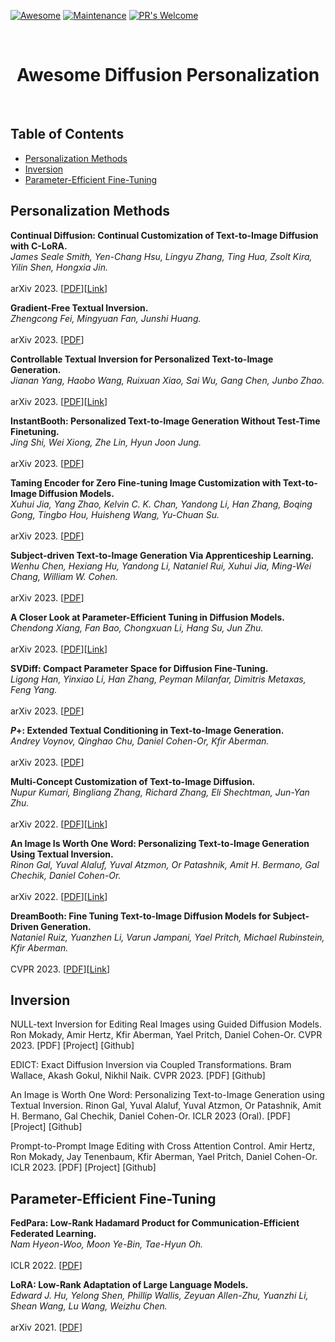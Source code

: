  <!-- # <p align=center>`awesome gan-inversion`</p> -->
[![Awesome](https://cdn.rawgit.com/sindresorhus/awesome/d7305f38d29fed78fa85652e3a63e154dd8e8829/media/badge.svg)](https://github.com/sindresorhus/awesome)
[![Maintenance](https://img.shields.io/badge/Maintained%3F-yes-green.svg)](https://GitHub.com/Naereen/StrapDown.js/graphs/commit-activity)
[![PR's Welcome](https://img.shields.io/badge/PRs-welcome-brightgreen.svg?style=flat)](http://makeapullrequest.com) 

<br />
<p align="center">
  <h1 align="center">Awesome Diffusion Personalization</h1>
</p>
<br />


<!-- TABLE OF CONTENTS -->
## Table of Contents
- [Personalization Methods](#personalization-methods)
- [Inversion](#inversion)
- [Parameter-Efficient Fine-Tuning](#parameter-efficient-fine-tuning)

## Personalization Methods
**Continual Diffusion: Continual Customization of Text-to-Image Diffusion with C-LoRA.**<br>
*James Seale Smith, Yen-Chang Hsu, Lingyu Zhang, Ting Hua, Zsolt Kira, Yilin Shen, Hongxia Jin.*<br>                    
arXiv 2023. [[PDF](http://arxiv.org/abs/2304.06027v1)][[Link](https://jamessealesmith.github.io/continual-diffusion/)]

**Gradient-Free Textual Inversion.**<br>
*Zhengcong Fei, Mingyuan Fan, Junshi Huang.*<br>                    
arXiv 2023. [[PDF](http://arxiv.org/abs/2304.05818v1)]

**Controllable Textual Inversion for Personalized Text-to-Image Generation.**<br>
*Jianan Yang, Haobo Wang, Ruixuan Xiao, Sai Wu, Gang Chen, Junbo Zhao.*<br>                    
arXiv 2023. [[PDF](http://arxiv.org/abs/2304.05265v2)][[Link](https://github.com/jnzju/COTI)]

**InstantBooth: Personalized Text-to-Image Generation Without Test-Time Finetuning.**<br>
*Jing Shi, Wei Xiong, Zhe Lin, Hyun Joon Jung.*<br>                    
arXiv 2023. [[PDF](http://arxiv.org/abs/2304.03411v1)]

**Taming Encoder for Zero Fine-tuning Image Customization with Text-to-Image Diffusion Models.**<br>
*Xuhui Jia, Yang Zhao, Kelvin C. K. Chan, Yandong Li, Han Zhang, Boqing Gong, Tingbo Hou, Huisheng Wang, Yu-Chuan Su.*<br>                    
arXiv 2023. [[PDF](http://arxiv.org/abs/2304.02642v1)]

**Subject-driven Text-to-Image Generation Via Apprenticeship Learning.**<br>
*Wenhu Chen, Hexiang Hu, Yandong Li, Nataniel Rui, Xuhui Jia, Ming-Wei Chang, William W. Cohen.*<br>                    
arXiv 2023. [[PDF](http://arxiv.org/abs/2304.00186v1)]

**A Closer Look at Parameter-Efficient Tuning in Diffusion Models.**<br>
*Chendong Xiang, Fan Bao, Chongxuan Li, Hang Su, Jun Zhu.*<br>                    
arXiv 2023. [[PDF](http://arxiv.org/abs/2303.18181v2)][[Link](https://github.com/Xiang-cd/unet-finetune)]

**SVDiff: Compact Parameter Space for Diffusion Fine-Tuning.**<br>
*Ligong Han, Yinxiao Li, Han Zhang, Peyman Milanfar, Dimitris Metaxas, Feng Yang.*<br>                    
arXiv 2023. [[PDF](http://arxiv.org/abs/2303.11305v3)]

**$P+$: Extended Textual Conditioning in Text-to-Image Generation.**<br>
*Andrey Voynov, Qinghao Chu, Daniel Cohen-Or, Kfir Aberman.*<br>                    
arXiv 2023. [[PDF](http://arxiv.org/abs/2303.09522v2)]

**Multi-Concept Customization of Text-to-Image Diffusion.**<br>
*Nupur Kumari, Bingliang Zhang, Richard Zhang, Eli Shechtman, Jun-Yan Zhu.*<br>                    
arXiv 2022. [[PDF](http://arxiv.org/abs/2212.04488v1)][[Link](https://www.cs.cmu.edu/~custom-diffusion)]

**An Image Is Worth One Word: Personalizing Text-to-Image Generation Using Textual Inversion.**<br>
*Rinon Gal, Yuval Alaluf, Yuval Atzmon, Or Patashnik, Amit H. Bermano, Gal Chechik, Daniel Cohen-Or.*<br>                    
arXiv 2022. [[PDF](http://arxiv.org/abs/2208.01618v1)][[Link](https://textual-inversion.github.io)]

**DreamBooth: Fine Tuning Text-to-Image Diffusion Models for Subject-Driven Generation.**<br>
*Nataniel Ruiz, Yuanzhen Li, Varun Jampani, Yael Pritch, Michael Rubinstein, Kfir Aberman.*<br>                     
CVPR 2023. [[PDF](http://arxiv.org/abs/2208.12242v2)][[Link](https://dreambooth.github.io/)]


## Inversion
NULL-text Inversion for Editing Real Images using Guided Diffusion Models.
Ron Mokady, Amir Hertz, Kfir Aberman, Yael Pritch, Daniel Cohen-Or.
CVPR 2023. [PDF] [Project] [Github]

EDICT: Exact Diffusion Inversion via Coupled Transformations.
Bram Wallace, Akash Gokul, Nikhil Naik.
CVPR 2023. [PDF] [Github]

An Image is Worth One Word: Personalizing Text-to-Image Generation using Textual Inversion.
Rinon Gal, Yuval Alaluf, Yuval Atzmon, Or Patashnik, Amit H. Bermano, Gal Chechik, Daniel Cohen-Or.
ICLR 2023 (Oral). [PDF] [Project] [Github]

Prompt-to-Prompt Image Editing with Cross Attention Control.
Amir Hertz, Ron Mokady, Jay Tenenbaum, Kfir Aberman, Yael Pritch, Daniel Cohen-Or.
ICLR 2023. [PDF] [Project] [Github]

## Parameter-Efficient Fine-Tuning
**FedPara: Low-Rank Hadamard Product for Communication-Efficient Federated Learning.**<br>
*Nam Hyeon-Woo, Moon Ye-Bin, Tae-Hyun Oh.*<br>                     
ICLR 2022. [[PDF](http://arxiv.org/abs/2108.06098v3)]

**LoRA: Low-Rank Adaptation of Large Language Models.**<br>
*Edward J. Hu, Yelong Shen, Phillip Wallis, Zeyuan Allen-Zhu, Yuanzhi Li, Shean Wang, Lu Wang, Weizhu Chen.*<br>                    
arXiv 2021. [[PDF](http://arxiv.org/abs/2106.09685v2)]

